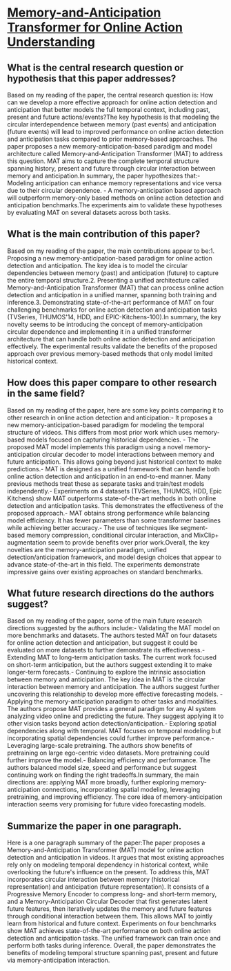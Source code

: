 # [Memory-and-Anticipation Transformer for Online Action Understanding](https://arxiv.org/abs/2308.07893)

## What is the central research question or hypothesis that this paper addresses?

Based on my reading of the paper, the central research question is: How can we develop a more effective approach for online action detection and anticipation that better models the full temporal context, including past, present and future actions/events?The key hypothesis is that modeling the circular interdependence between memory (past events) and anticipation (future events) will lead to improved performance on online action detection and anticipation tasks compared to prior memory-based approaches. The paper proposes a new memory-anticipation-based paradigm and model architecture called Memory-and-Anticipation Transformer (MAT) to address this question. MAT aims to capture the complete temporal structure spanning history, present and future through circular interaction between memory and anticipation.In summary, the paper hypothesizes that:- Modeling anticipation can enhance memory representations and vice versa due to their circular dependence. - A memory-anticipation based approach will outperform memory-only based methods on online action detection and anticipation benchmarks.The experiments aim to validate these hypotheses by evaluating MAT on several datasets across both tasks.


## What is the main contribution of this paper?

Based on my reading of the paper, the main contributions appear to be:1. Proposing a new memory-anticipation-based paradigm for online action detection and anticipation. The key idea is to model the circular dependencies between memory (past) and anticipation (future) to capture the entire temporal structure.2. Presenting a unified architecture called Memory-and-Anticipation Transformer (MAT) that can process online action detection and anticipation in a unified manner, spanning both training and inference.3. Demonstrating state-of-the-art performance of MAT on four challenging benchmarks for online action detection and anticipation tasks (TVSeries, THUMOS'14, HDD, and EPIC-Kitchens-100).In summary, the key novelty seems to be introducing the concept of memory-anticipation circular dependence and implementing it in a unified transformer architecture that can handle both online action detection and anticipation effectively. The experimental results validate the benefits of the proposed approach over previous memory-based methods that only model limited historical context.


## How does this paper compare to other research in the same field?

Based on my reading of the paper, here are some key points comparing it to other research in online action detection and anticipation:- It proposes a new memory-anticipation-based paradigm for modeling the temporal structure of videos. This differs from most prior work which uses memory-based models focused on capturing historical dependencies. - The proposed MAT model implements this paradigm using a novel memory-anticipation circular decoder to model interactions between memory and future anticipation. This allows going beyond just historical context to make predictions.- MAT is designed as a unified framework that can handle both online action detection and anticipation in an end-to-end manner. Many previous methods treat these as separate tasks and train/test models independently.- Experiments on 4 datasets (TVSeries, THUMOS, HDD, Epic Kitchens) show MAT outperforms state-of-the-art methods in both online detection and anticipation tasks. This demonstrates the effectiveness of the proposed approach.- MAT obtains strong performance while balancing model efficiency. It has fewer parameters than some transformer baselines while achieving better accuracy.- The use of techniques like segment-based memory compression, conditional circular interaction, and MixClip+ augmentation seem to provide benefits over prior work.Overall, the key novelties are the memory-anticipation paradigm, unified detection/anticipation framework, and model design choices that appear to advance state-of-the-art in this field. The experiments demonstrate impressive gains over existing approaches on standard benchmarks.


## What future research directions do the authors suggest?

Based on my reading of the paper, some of the main future research directions suggested by the authors include:- Validating the MAT model on more benchmarks and datasets. The authors tested MAT on four datasets for online action detection and anticipation, but suggest it could be evaluated on more datasets to further demonstrate its effectiveness.- Extending MAT to long-term anticipation tasks. The current work focused on short-term anticipation, but the authors suggest extending it to make longer-term forecasts.- Continuing to explore the intrinsic association between memory and anticipation. The key idea in MAT is the circular interaction between memory and anticipation. The authors suggest further uncovering this relationship to develop more effective forecasting models. - Applying the memory-anticipation paradigm to other tasks and modalities. The authors propose MAT provides a general paradigm for any AI system analyzing video online and predicting the future. They suggest applying it to other vision tasks beyond action detection/anticipation.- Exploring spatial dependencies along with temporal. MAT focuses on temporal modeling but incorporating spatial dependencies could further improve performance.- Leveraging large-scale pretraining. The authors show benefits of pretraining on large ego-centric video datasets. More pretraining could further improve the model.- Balancing efficiency and performance. The authors balanced model size, speed and performance but suggest continuing work on finding the right tradeoffs.In summary, the main directions are: applying MAT more broadly, further exploring memory-anticipation connections, incorporating spatial modeling, leveraging pretraining, and improving efficiency. The core idea of memory-anticipation interaction seems very promising for future video forecasting models.


## Summarize the paper in one paragraph.

Here is a one paragraph summary of the paper:The paper proposes a Memory-and-Anticipation Transformer (MAT) model for online action detection and anticipation in videos. It argues that most existing approaches rely only on modeling temporal dependency in historical context, while overlooking the future's influence on the present. To address this, MAT incorporates circular interaction between memory (historical representation) and anticipation (future representation). It consists of a Progressive Memory Encoder to compress long- and short-term memory, and a Memory-Anticipation Circular Decoder that first generates latent future features, then iteratively updates the memory and future features through conditional interaction between them. This allows MAT to jointly learn from historical and future context. Experiments on four benchmarks show MAT achieves state-of-the-art performance on both online action detection and anticipation tasks. The unified framework can train once and perform both tasks during inference. Overall, the paper demonstrates the benefits of modeling temporal structure spanning past, present and future via memory-anticipation interaction.
